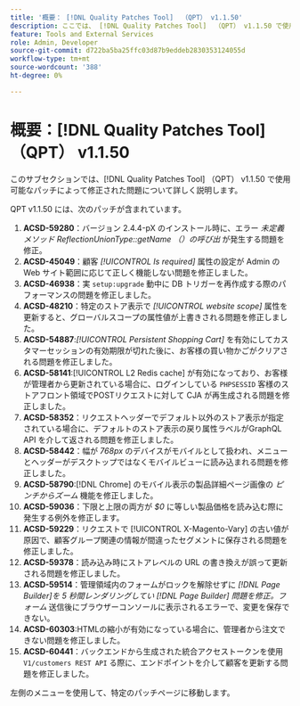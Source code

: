 ```yaml
---
title: '概要： [!DNL Quality Patches Tool]  （QPT） v1.1.50'
description: ここでは、 [!DNL Quality Patches Tool]  （QPT） v1.1.50 で使用可能なパッチによって修正された問題について詳しく説明します。
feature: Tools and External Services
role: Admin, Developer
source-git-commit: d722ba5ba25ffc03d87b9eddeb2830353124055d
workflow-type: tm+mt
source-wordcount: '388'
ht-degree: 0%

---
```


# 概要：[!DNL Quality Patches Tool] （QPT） v1.1.50

このサブセクションでは、[!DNL Quality Patches Tool] （QPT） v1.1.50 で使用可能なパッチによって修正された問題について詳しく説明します。

QPT v1.1.50 には、次のパッチが含まれています。

1. **ACSD-59280**：バージョン 2.4.4-pX のインストール時に、エラー *未定義メソッド ReflectionUnionType::getName （）の呼び出* が発生する問題を修正。
1. **ACSD-45049**：顧客 *[!UICONTROL Is required]* 属性の設定が Admin の Web サイト範囲に応じて正しく機能しない問題を修正しました。
1. **ACSD-46938**：実 `setup:upgrade` 動中に DB トリガーを再作成する際のパフォーマンスの問題を修正しました。
1. **ACSD-48210**：特定のストア表示で *[!UICONTROL website scope]* 属性を更新すると、グローバルスコープの属性値が上書きされる問題を修正しました。
1. **ACSD-54887**:*[!UICONTROL Persistent Shopping Cart]* を有効にしてカスタマーセッションの有効期限が切れた後に、お客様の買い物かごがクリアされる問題を修正しました。
1. **ACSD-58141**:[!UICONTROL L2 Redis cache] が有効になっており、お客様が管理者から更新されている場合に、ログインしている `PHPSESSID` 客様のストアフロント領域でPOSTリクエストに対して CJA が再生成される問題を修正しました。
1. **ACSD-58352**：リクエストヘッダーでデフォルト以外のストア表示が指定されている場合に、デフォルトのストア表示の戻り属性ラベルがGraphQL API を介して返される問題を修正しました。
1. **ACSD-58442**：幅が *768px* のデバイスがモバイルとして扱われ、メニューとヘッダーがデスクトップではなくモバイルビューに読み込まれる問題を修正しました。
1. **ACSD-58790**:[!DNL Chrome] のモバイル表示の製品詳細ページ画像の *ピンチからズーム* 機能を修正しました。
1. **ACSD-59036**：下限と上限の両方が *$0* に等しい製品価格を読み込む際に発生する例外を修正します。
1. **ACSD-59229**：リクエストで [!UICONTROL X-Magento-Vary] の古い値が原因で、顧客グループ関連の情報が間違ったセグメントに保存される問題を修正しました。
1. **ACSD-59378**：読み込み時にストアレベルの URL の書き換えが誤って更新される問題を修正しました。
1. **ACSD-59514**：管理領域内のフォームがロックを解除せずに *[!DNL Page Builder]を 5 秒間レンダリングしてい [!DNL Page Builder] 問題を修正。フォーム* 送信後にブラウザーコンソールに表示されるエラーで、変更を保存できない。
1. **ACSD-60303**:HTMLの縮小が有効になっている場合に、管理者から注文できない問題を修正しました。
1. **ACSD-60441**：バックエンドから生成された統合アクセストークンを使用 `V1/customers REST API` る際に、エンドポイントを介して顧客を更新する問題を修正しました。

左側のメニューを使用して、特定のパッチページに移動します。
